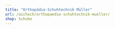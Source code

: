 ```yaml
---
title: "Orthopädie-Schuhtechnik Müller"
url: /aichach/orthopaedie-schuhtechnik-mueller/
shop: Schuhe
---
```

